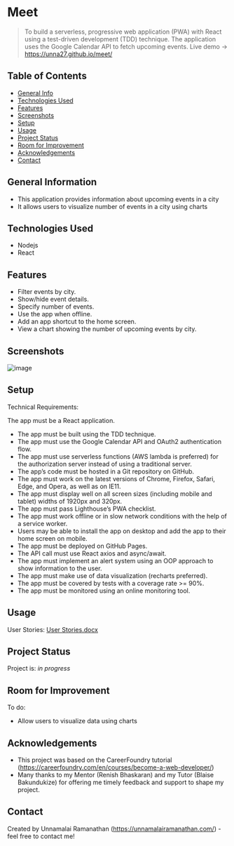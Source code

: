 # Meet
> To build a serverless, progressive web application (PWA) with React using a test-driven development (TDD) technique. The application uses the Google Calendar API to fetch upcoming events.
> Live demo  -> https://unna27.github.io/meet/

## Table of Contents
* [General Info](#general-information)
* [Technologies Used](#technologies-used)
* [Features](#features)
* [Screenshots](#screenshots)
* [Setup](#setup)
* [Usage](#usage)
* [Project Status](#project-status)
* [Room for Improvement](#room-for-improvement)
* [Acknowledgements](#acknowledgements)
* [Contact](#contact)


## General Information
- This application provides information about upcoming events in a city
- It allows users to visualize number of events in a city using charts


## Technologies Used
- Nodejs
- React


## Features
* Filter events by city.
* Show/hide event details.
* Specify number of events.
* Use the app when offline.
* Add an app shortcut to the home screen.
* View a chart showing the number of upcoming events by city.


## Screenshots
![image](https://user-images.githubusercontent.com/58221568/152508889-492f1102-bc10-463a-a55c-166e9e76619a.png)


## Setup

Technical Requirements:

The app must be a React application.
- The app must be built using the TDD technique.
- The app must use the Google Calendar API and OAuth2 authentication flow.
- The app must use serverless functions (AWS lambda is preferred) for the authorization server
instead of using a traditional server.
- The app’s code must be hosted in a Git repository on GitHub.
- The app must work on the latest versions of Chrome, Firefox, Safari, Edge, and Opera, as well
as on IE11.
- The app must display well on all screen sizes (including mobile and tablet) widths of 1920px
and 320px.
- The app must pass Lighthouse’s PWA checklist.
- The app must work offline or in slow network conditions with the help of a service worker.
- Users may be able to install the app on desktop and add the app to their home screen on
mobile.
- The app must be deployed on GitHub Pages.
- The API call must use React axios and async/await.
- The app must implement an alert system using an OOP approach to show information to the
user.
- The app must make use of data visualization (recharts preferred).
- The app must be covered by tests with a coverage rate >= 90%.
- The app must be monitored using an online monitoring tool.


## Usage
User Stories:
[User Stories.docx](https://github.com/Unna27/meet/files/8001807/User.Stories.docx)


## Project Status
Project is: _in progress_


## Room for Improvement

To do:
- Allow users to visualize data using charts


## Acknowledgements
- This project was based on the CareerFoundry tutorial (https://careerfoundry.com/en/courses/become-a-web-developer/)
- Many thanks to my Mentor (Renish Bhaskaran) and my Tutor (Blaise Bakundukize) for offering me timely feedback and support to shape my project.


## Contact
Created by Unnamalai Ramanathan (https://unnamalairamanathan.com/) - feel free to contact me!

